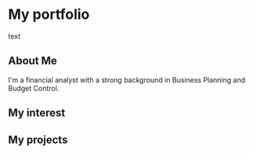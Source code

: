 # My portfolio
text

## About Me

I'm a financial analyst with a strong background in Business Planning and Budget Control.

## My interest

## My projects
